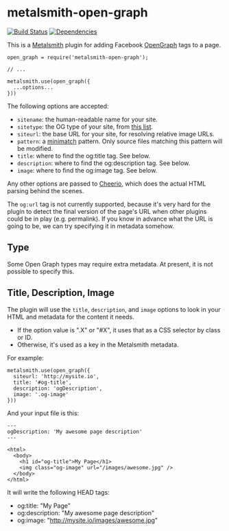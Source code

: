 # metalsmith-open-graph

[![Build Status](https://travis-ci.org/astralfrontier/metalsmith-open-graph.svg?branch=master)](https://travis-ci.org/astralfrontier/metalsmith-open-graph)
[![Dependencies](https://david-dm.org/astralfrontier/metalsmith-open-graph.svg)](https://david-dm.org/astralfrontier/metalsmith-open-graph.svg)

This is a [Metalsmith](http://www.metalsmith.io/) plugin
for adding Facebook [OpenGraph](http://ogp.me/) tags to a page.

```
open_graph = require('metalsmith-open-graph');

// ...

metalsmith.use(open_graph({
  ...options...
}))
```

The following options are accepted:

- `sitename`: the human-readable name for your site.
- `sitetype`: the OG type of your site, from [this list](http://ogp.me/#types).
- `siteurl`: the base URL for your site, for resolving relative image URLs.
- `pattern`: a [minimatch](https://github.com/isaacs/minimatch) pattern.
  Only source files matching this pattern will be modified.
- `title`: where to find the og:title tag. See below.
- `description`: where to find the og:description tag. See below.
- `image`: where to find the og:image tag. See below.

Any other options are passed to [Cheerio](https://cheerio.js.org/),
which does the actual HTML parsing behind the scenes.

The `og:url` tag is not currently supported, because it's very hard
for the plugin to detect the final version of the page's URL
when other plugins could be in play (e.g. permalink).
If you know in advance what the URL is going to be,
we can try specifying it in metadata somehow.

## Type

Some Open Graph types may require extra metadata.
At present, it is not possible to specify this.

## Title, Description, Image

The plugin will use the `title`, `description`, and `image` options
to look in your HTML and metadata for the content it needs.

- If the option value is ".X" or "#X", it uses that as a CSS selector by class or ID.
- Otherwise, it's used as a key in the Metalsmith metadata.

For example:

```
metalsmith.use(open_graph({
  siteurl: 'http://mysite.io',
  title: '#og-title',
  description: 'ogDescription',
  image: '.og-image'
}))
```

And your input file is this:

```
---
ogDescription: 'My awesome page description'
---

<html>
  <body>
    <h1 id="og-title">My Page</h1>
    <img class="og-image" url="/images/awesome.jpg" />
  </body>
</html>
```

It will write the following HEAD tags:

- og:title: "My Page"
- og:description: "My awesome page description"
- og:image: "http://mysite.io/images/awesome.jpg"
